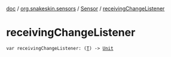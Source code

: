 [doc](../../index.md) / [org.snakeskin.sensors](../index.md) / [Sensor](index.md) / [receivingChangeListener](./receiving-change-listener.md)

# receivingChangeListener

`var receivingChangeListener: (`[`T`](index.md#T)`) -> `[`Unit`](https://kotlinlang.org/api/latest/jvm/stdlib/kotlin/-unit/index.html)